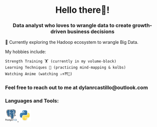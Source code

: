 <h1 align="center">Hello there👋! </h1>
<h3 align="center">Data analyst who loves to wrangle data to create growth-driven business decisions</h3>

🐘 Currently exploring the Hadoop ecosystem to wrangle Big Data.

My hobbies include:

    Strength Training 🏋️ (currently in my volume-block)
    Learning Techniques 📗 (practicing mind-mapping & kolbs)
    Watching Anime (watching ⚔️⚜️⛩🔰)

<h3 align="left">Feel free to reach out to me at dylanrcastillo@outlook.com</h3>
<p align="left">
</p>

<h3 align="left">Languages and Tools:</h3>
<p align="left"> <a href="https://www.postgresql.org" target="_blank" rel="noreferrer"> <img src="https://raw.githubusercontent.com/devicons/devicon/master/icons/postgresql/postgresql-original-wordmark.svg" alt="postgresql" width="40" height="40"/> </a> <a href="https://www.python.org" target="_blank" rel="noreferrer"> <img src="https://raw.githubusercontent.com/devicons/devicon/master/icons/python/python-original.svg" alt="python" width="40" height="40"/> </a> </p>

